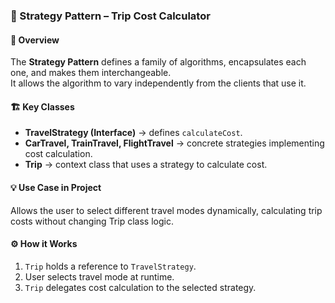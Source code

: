 
### 🔹 Strategy Pattern – Trip Cost Calculator

#### 📖 Overview
The **Strategy Pattern** defines a family of algorithms, encapsulates each one, and makes them interchangeable.  
It allows the algorithm to vary independently from the clients that use it.

#### 🏗 Key Classes
- **TravelStrategy (Interface)** → defines `calculateCost`.  
- **CarTravel, TrainTravel, FlightTravel** → concrete strategies implementing cost calculation.  
- **Trip** → context class that uses a strategy to calculate cost.  

#### 💡 Use Case in Project
Allows the user to select different travel modes dynamically, calculating trip costs without changing Trip class logic.

#### ⚙️ How it Works
1. `Trip` holds a reference to `TravelStrategy`.  
2. User selects travel mode at runtime.  
3. `Trip` delegates cost calculation to the selected strategy.  

